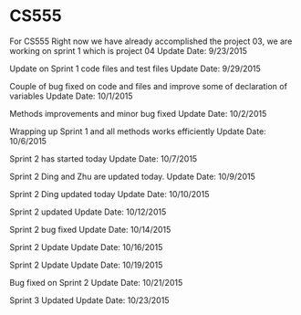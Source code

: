 # CS555
For CS555
Right now we have already accomplished the project 03, we are working on sprint 1 which is project 04
Update Date: 9/23/2015

Update on Sprint 1 code files and test files
Update Date: 9/29/2015

Couple of bug fixed on code and files and improve some of declaration of variables
Update Date: 10/1/2015

Methods improvements and minor bug fixed
Update Date: 10/2/2015

Wrapping up Sprint 1 and all methods works efficiently
Update Date: 10/6/2015

Sprint 2 has started today
Update Date: 10/7/2015

Sprint 2 Ding and Zhu are updated today.
Update Date: 10/9/2015

Sprint 2 Ding updated today
Update Date: 10/10/2015

Sprint 2 updated
Update Date: 10/12/2015

Sprint 2 bug fixed
Update Date: 10/14/2015

Sprint 2 Update
Update Date: 10/16/2015

Sprint 2 Update
Update Date: 10/19/2015

Bug fixed on Sprint 2
Update Date: 10/21/2015

Sprint 3 Updated 
Update Date: 10/23/2015
